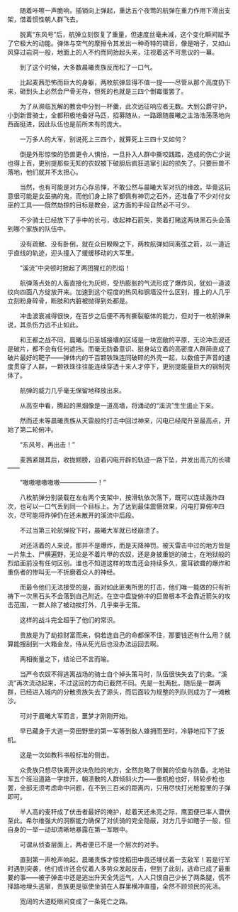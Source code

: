 　　随着咔嚓一声脆响，插销向上弹起，重达五个夜莺的航弹在重力作用下滑出支架，借着惯性朝人群飞去。

　　脱离“东风号”后，航弹立刻恢复了重量，但速度丝毫未减，这个变化瞬间赋予了它极大的动能。弹体与空气的摩擦令其发出一种奇特的啸音，像是哨子，又如山风穿过岩洞一般，地面上的人不约而同抬起头来，注视着这不可思议的一幕。

　　到了这个时候，大多数晨曦贵族反而松了一口气。

　　比起麦茜恐怖而巨大的身躯，两枚航弹显得不值一提——尽管从那个高度扔下来，砸到头上必然会尸骨无存，但死的也就是三四个倒霉蛋罢了。

　　为了从濒临瓦解的教会中分到一杯羹，此次远征响应者无数。大到公爵守护，小到新晋骑士，全都积极地备好马匹，招募随从，一路跟随晨曦之主浩浩荡荡地向西面挺进，因此队伍也是前所未有的庞大。

　　一万多人的大军，别说死上三四个，就算死上三四十又如何？

　　倒是外形惊悚的恐兽更令人惧怕，一旦扑入人群中撕咬践踏，造成的伤亡少说也得上百，更别提那些无知的农奴被下破胆后疯狂逃窜引起的损失了。只要巨兽不落地，他们就并不太担心。

　　当然，也有可能是对方心存忌惮，不敢公然与晨曦大军对抗的缘故。毕竟这玩意很可能是女巫搞的鬼，而他们身上除了都佩有神罚之石外，还准备了不少对付女巫的工具——既然劫掠的目标是教会，这方面的手段自然必不可少。

　　不少骑士已经放下了手中的长弓，收起神石箭矢，笑着打赌这两块黑石头会落到哪个家族的队伍中。

　　没有疏散、没有卧倒，就在众目睽睽之下，两枚航弹如同离弦之箭，以一道近乎直线的轨迹，迎头撞入了缓缓移动的大军里。

　　“溪流”中央顿时掀起了两团猩红的烈焰！

　　航弹落点处的人畜直接化为灰烬，受热膨胀的气流形成了爆炸风，犹如一道波纹向四面八方绽放开来。加速到这个程度的热风和钢墙没什么区别，撞上的人几乎立刻粉身碎骨，断肢和内脏被抛得到处都是。

　　冲击波衰减得很快，在百步之后便不再有撕裂躯体的能力，但对于一枚航弹来说，其杀伤力远不止如此。

　　和王都之战不同，晨曦与旧圣城接壤的区域是一块宽敞的平原，无论冲击波还是破片，都不会有任何遮挡。而毫无防备意识、挺身站立着的高密度人群简直成了破片最好的靶子——弹体内的千百颗铁珠连同破碎的外壳一起，以数倍于声音的速度贯穿了人群，一颗铁珠往往能连续穿透十来人才停下，更别提能量巨大的钢制壳体了。

　　航弹的威力几乎毫无保留地释放出来。

　　从高空中看，腾起的黑烟像是一道高墙，将涌动的“溪流”生生遏止下来。

　　然而还未等晨曦贵族从天雷般的打击中回过神来，闪电已经爬升至最高点，开始了第二轮俯冲。

　　“东风号，再出击！”

　　麦茜紧跟其后，收拢翅膀，沿着闪电开辟的轨迹一路下坠，并发出高亢的长啸——

　　“嗷嗷嗷嗷嗷嗷——————！”

　　八枚航弹分别装载在左右两个支架中，按滑轨依次落下，既可以连续轰炸四次，也可以一口气丢到同一个目标上。为了达到最佳震慑效果，闪电打算俯冲四次，尽可能将炸弹仍在还未散开的溪流中后段。

　　不过当第三轮航弹投下时，晨曦大军就已经崩溃了。

　　对还活着的人来说，那并不是爆炸，而是天降神罚。被天雷击中过的地方皆是一片焦土、尸横遍野，无论是不着片甲的农奴，还是身披重铠的骑士，在地狱般的烈焰面前没有任何区别。谁也不知道这样的攻击还会持续多久，震耳欲聋的爆炸和重伤者的惨叫无一不折磨着众人的神经。

　　而最令他们无法接受的是，面对如此匪夷所思的打击，他们唯一能做的只有祈祷下一次黑石头不会落到自己附近。在空中盘旋俯冲的巨兽根本不会靠近箭矢的攻击范围，一群人除了被动挨打外，几乎束手无策。

　　这样的战斗完全超乎了他们的常识。

　　贵族是为了劫掠财富而来，倘若连自己的命都保不住，那要钱还有什么用？就算能搜刮到一大箱金龙，侍从死光后也没办法运回去啊。

　　两相衡量之下，结论已不言而喻。

　　当严令农奴不得逃离战场的骑士自个掉头策马时，队伍很快失去了约束。“溪流”再次流动起来，不过这回的方向已截然不同。先是一批两批，随后是一群两群，已经进入城内的分散贵族失去了源头，而后面较为规整的列队则成为了一滩散沙。

　　可对于晨曦大军而言，噩梦才刚刚开始。

　　早已藏身于大道一旁田野里的第一军等到敌人蜂拥而至时，冷静地扣下了扳机。

　　这是一次如教科书般标准的侧击。

　　众贵族只想尽快离开这块危险的地方，全然忽略了侧翼的侦查与防备。北地驻军五个班沿道路一字排开，朝溃散的人群倾斜火力——重机枪也好，转轮步枪也罢，全部无须考虑命中问题，在不到三百米的距离内，只用尽快打光枪膛里的子弹即可。

　　半人高的麦秆成了伏击者最好的掩护，趁着天还未亮之际，鹰面便已率人潜伏至此。希尔维强大的洞察能力确保了对侦骑的完全隐蔽，对方几乎如瞎子一般，但自身的一举一动却清晰地暴露在第一军眼中。

　　可谓从侦查层面上，两者便已不是一个层次的对手。

　　直到第一声枪声响起，晨曦贵族才惊觉稻田中竟还埋伏着一支敌军！若是行军时遇到突袭，他们或许还会仗着人多势众发起反击，但到了此刻，逃命已成了最重要的事——被子弹击中还是逃出升天全凭运气，人人只恨自己少长了两条腿，慌不择路地埋头逃窜，贵族更是驱使坐骑在人群里横冲直撞，全然不顾领民的死活。

　　宽阔的大道眨眼间变成了一条死亡之路。

　　

　　
